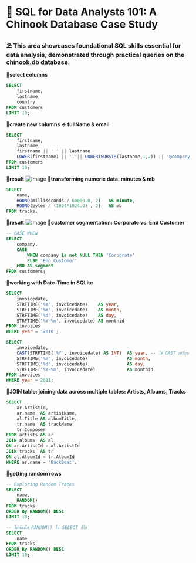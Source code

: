 # 📂 SQL for Data Analysts 101: A Chinook Database Case Study
### ⛱ This area showcases foundational SQL skills essential for data analysis, demonstrated through practical queries on the chinook.db database. 
**🌻select columns**
```sql
SELECT 
    firstname,
    lastname,
    country
FROM customers
LIMIT 10;
```
**🌻create new columns -> fullName & email**
```sql
SELECT 
    firstname,
    lastname,
    firstname || ' ' || lastname                                             AS fullName,
    LOWER(firstname) || '.'|| LOWER(SUBSTR(lastname,1,2)) || '@company.com'  AS email
FROM customers
LIMIT 10;
```
**🌷result**
![Image](https://github.com/user-attachments/assets/18128d2b-8215-4dd9-a803-4925fec867b5)
**🌻transforming numeric data: minutes & mb**
```sql
SELECT 
    name,
    ROUND(milliseconds / 60000.0, 2)   AS minute,
    ROUND(bytes / (1024*1024.0) , 2)   AS mb
FROM tracks;
```
**🌷result**
![Image](https://github.com/user-attachments/assets/c1231eef-d404-47b8-af77-6bfa7f996f0d)
**🌻customer segmentation: Corporate vs. End Customer**
```sql
-- CASE WHEN
SELECT 
    company,
    CASE 
    	WHEN company is not NULL THEN 'Corporate'
        ELSE 'End Customer'
    END AS segment
FROM customers;
```
**🌻working with Date-Time in SQLite**
```sql
SELECT 
    invoicedate,
    STRFTIME('%Y', invoicedate)    AS year,
    STRFTIME('%m', invoicedate)    AS month,
    STRFTIME('%d', invoicedate)    AS day,
    STRFTIME('%Y-%m', invoicedate) AS monthid
FROM invoices
WHERE year = '2010';
```
```sql
SELECT 
    invoicedate,
    CAST(STRFTIME('%Y', invoicedate) AS INT)  AS year, -- ใช้ CAST เปลี่ยน data type
    STRFTIME('%m', invoicedate)               AS month,
    STRFTIME('%d', invoicedate)               AS day,
    STRFTIME('%Y-%m', invoicedate)            AS monthid
FROM invoices
WHERE year = 2011;
```
**🌻JOIN table: joining data across multiple tables: Artists, Albums, Tracks**
```sql
SELECT 
    ar.ArtistId,
    ar.name  AS artistName,
    al.Title AS albumTitle,
    tr.name  AS trackName,
    tr.Composer
FROM artists AS ar
JOIN albums  AS al
ON ar.ArtistId = al.ArtistId
JOIN tracks  AS tr
ON al.AlbumId = tr.AlbumId
WHERE ar.name = 'BackBeat';
```
**🌻getting random rows**
```sql
-- Exploring Random Tracks
SELECT 
    name,
    RANDOM()
FROM tracks
ORDER By RANDOM() DESC
LIMIT 10;
```
```sql
-- ไม่ต้องใส่ RANDOM() ใน SELECT ก็ได้
SELECT 
    name
FROM tracks
ORDER By RANDOM() DESC
LIMIT 10;
```
